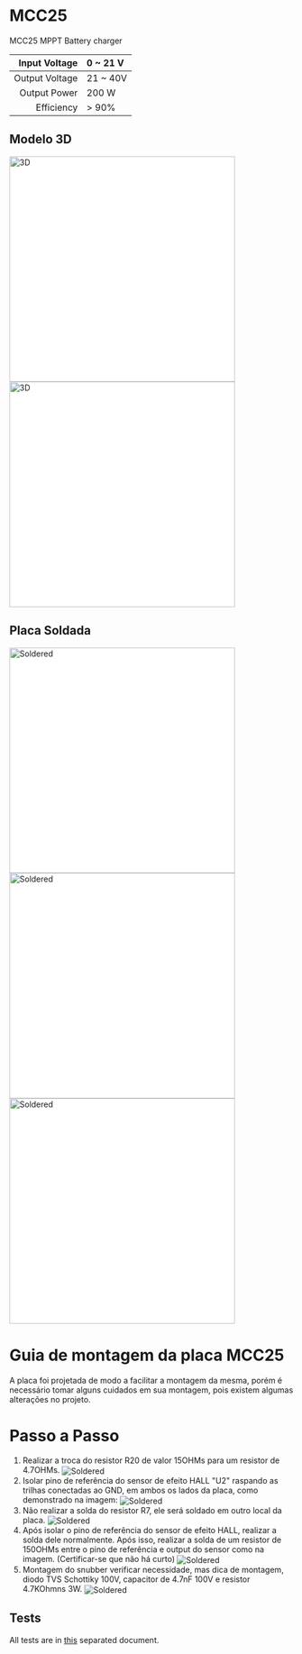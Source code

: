 # MCC25
MCC25
MPPT Battery charger

| Input Voltage     | 0 ~ 21 V  |
| ----------------: | :-------- |
|   Output Voltage  | 21 ~ 40V  |
| Output Power      | 200 W     |
| Efficiency        | > 90%     |


## Modelo 3D

<img style="background-color:white"  src="images/top.png" alt="3D" align="center" width="400"/>
<img style="background-color:white"  src="images/bottom.png" alt="3D" align="center" width="400"/>

## Placa Soldada

<img style="background-color:white"  src="images/Real_top.jpeg" alt="Soldered" align="center" width="400"/>
<img style="background-color:white"  src="images/Real_bottom.jpeg" alt="Soldered" align="center" width="400"/>
<img style="background-color:white"  src="images/Real_Side.jpeg" alt="Soldered" align="center" width="400"/>

# Guia de montagem da placa MCC25

A placa foi projetada de modo a facilitar a montagem da mesma, porém é necessário tomar alguns cuidados em sua montagem, pois existem algumas alterações no projeto.
# Passo a Passo

1. Realizar a troca do resistor R20 de valor 15OHMs para um resistor de 4.7OHMs.
   <img style="background-color:white"  src="images/R20.png" alt="Soldered" align="center" widt.h="200"/>
2. Isolar pino de referência do sensor de efeito HALL "U2" raspando as trilhas conectadas ao GND, em ambos os lados da placa, como demonstrado na imagem:
   <img style="background-color:white"  src="Hall_reference.jpeg" alt="Soldered" align="center" widt.h="200"/>
3. Não realizar a solda do resistor R7, ele será soldado em outro local da placa.
   <img style="background-color:white"  src="images/Real_top.jpeg" alt="Soldered" align="center" widt.h="200"/>
4. Após isolar o pino de referência do sensor de efeito HALL, realizar a solda dele normalmente. Após isso, realizar a solda de um resistor de 150OHMs entre o pino de referência e output do sensor como na imagem. (Certificar-se que não há curto)
   <img style="background-color:white"  src="images/Real_top.jpeg" alt="Soldered" align="center" widt.h="200"/>
5. Montagem do snubber verificar necessidade, mas dica de montagem, diodo TVS Schottiky 100V, capacitor de 4.7nF 100V e resistor 4.7KOhmns 3W.
   <img style="background-color:white"  src="images/Real_top.jpeg" alt="Soldered" align="center" widt.h="200"/>

## Tests

All tests are in [this](./tests/tests.md) separated document.
